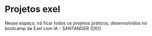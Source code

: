 # Projetos exel

Nesse espaço, irá ficar todos os projetos práticos, desenvolvidos no bootcamp de Exel com IA - SANTANDER (DIO)
